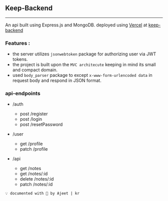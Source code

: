 ## Keep-Backend
--- 
An api built using Express.js and MongoDB. 
deployed using [Vercel](https://vercel.com/) at [keep-backend](https://keep-backend-khaki.vercel.app/)

### Features :
- the server utilizes `jsonwebtoken` package for authorizing user via JWT tokens. 
- the project is built upon the `MVC architecute` keeping in mind its small and compact domain.
- used `body_parser` package to except `x-www-form-urlencoded data` in request body and respond in JSON format. 

### api-endpoints

- /auth
    - post /register
    - post /login
    - post /resetPassword

- /user
    - get /profile
    - patch /profile

- /api
    - get /notes
    - get /notes/:id
    - delete /notes/:id
    - patch /notes/:id

```
💡 documented with 💖 by Ajeet | kr 
```
